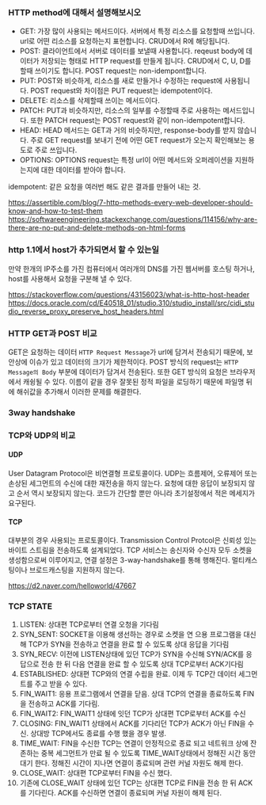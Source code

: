 ### HTTP method에 대해서 설명해보시오

- GET: 가장 많이 사용되는 메서드이다. 서버에서 특정 리소스를 요청할때 쓰입니다. url로 어떤 리소스를 요청하는지 표현합니다. CRUD에서 R에 해당됩니다.
- POST: 클라이언트에서 서버로 데이터를 보낼때 사용합니다. reqeust body에 데이터가 저장되는 형태로 HTTP request를 만들게 됩니다. CRUD에서 C, U, D를 할때 쓰이기도 합니다. POST request는 non-idempont합니다.
- PUT: POST와 비슷하게, 리소스를 새로 만들거나 수정하는 request에 사용됩니다. POST request와 차이점은 PUT request는 idempotent이다.
- DELETE: 리소스를 삭제할때 쓰이는 메서드이다. 
- PATCH: PUT과 비슷하지만, 리소스의 일부를 수정할때 주로 사용하는 메서드입니다. 또한 PATCH request는 POST request와 같이 non-idempotent합니다.
- HEAD: HEAD 메서드는 GET과 거의 비슷하지만, response-body를 받지 않습니다. 주로 GET request를 보내기 전에 어떤 GET request가 오는지 확인해보는 용도로 주로 쓰입니다.
- OPTIONS: OPTIONS request는 특정 url이 어떤 메서드와 오퍼레이션을 지원하는지에 대한 데이터를 받아야 합니다.

idempotent: 같은 요청을 여러번 해도 같은 결과를 만들어 내는 것.



https://assertible.com/blog/7-http-methods-every-web-developer-should-know-and-how-to-test-them
https://softwareengineering.stackexchange.com/questions/114156/why-are-there-are-no-put-and-delete-methods-on-html-forms

### http 1.1에서 host가 추가되면서 할 수 있는일

만약 한개의 IP주소를 가진 컴퓨터에서 여러개의 DNS를 가진 웹서버를 호스팅 하거나, host를 사용해서 요청을 구분해 낼 수 있다. 

https://stackoverflow.com/questions/43156023/what-is-http-host-header
https://docs.oracle.com/cd/E40518_01/studio.310/studio_install/src/cidi_studio_reverse_proxy_preserve_host_headers.html

### HTTP GET과 POST 비교

GET은 요청하는 데이터 `HTTP Request Message`가 url에 담겨서 전송되기 때문에, 보안상에 이슈가 있고 데이터의 크기가 제한적이다. POST 방식의 request는 `HTTP Message의 Body` 부분에 데이터가 담겨서 전송된다. 또한 GET 방식의 요청은 브라우저에서 캐슁될 수 있다. 이름이 같을 경우 잘못된 정적 파일을 로딩하기 때문에 파일명 뒤에 해쉬값을 추가해서 이러한 문제를 해결한다.

### 3way handshake

### TCP와 UDP의 비교

#### UDP

User Datagram Protocol은 비연결형 프로토콜이다. UDP는 흐름제어, 오류제어 또는 손상된 세그먼트의 수신에 대한 재전송을 하지 않는다. 요청에 대한 응답이 보장되지 않고 순서 역시 보장되지 않는다. 코드가 간단할 뿐만 아니라 초기설정에서 적은 메세지가 요구된다.

#### TCP

대부분의 경우 사용되는 프로토콜이다. Transmission Control Protcol은 신뢰성 있는 바이트 스트림을 전송하도록 설계되었다. TCP 서비스는 송신자와 수신자 모두 소켓을 생성함으로써 이루어지고, 연결 설정은 3-way-handshake를 통해 행해진다. 멀티캐스팅이나 브로드캐스팅을 지원하지 않는다.



https://d2.naver.com/helloworld/47667


### TCP STATE

1. LISTEN: 상대편 TCP로부터 연결 오청을 기다림
2. SYN_SENT: SOCKET을 이용해 생선하는 경우로 소켓을 연 으용 프로그램을 대신해 TCP가 SYN을 전송하고 연결을 완료 할 수 있도록 상대 응답을 기다림
3. SYN_RECV:  이전에 LISTEN상태에 있던 TCP가 SYN을 수신해 SYN/ACK를 응답으로 전송 한 뒤 다음 연결을 완료 할 수 있도록 상대 TCP로부터 ACK기다림
4. ESTABLISHED:  상대편 TCP와의 연결 수립을 완료. 이제 두 TCP간 데이터 세그먼트를 주고 받을 수 있다.
5. FIN_WAIT1: 응용 프로그램에서 연결을 닫음. 상대 TCP의 연결을 종료하도록 FIN을 전송하고 ACK를 기다림.
6. FIN_WAIT2:  FIN_WAIT1 상태에 잇던 TCP가 상대편 TCP로부터 ACK를 수신
7. CLOSING:  FIN_WAIT1 상태에서 ACK를 기다리던 TCP가 ACK가 아닌 FIN을 수신. 상대방 TCP에서도 종료를 수행 했을 경우 발생.
8. TIME_WAIT:  FIN을 수신한 TCP는 연결이 안정적으로 종료 되고 네트워크 상에 잔존하는 중복 세그먼트가 만료 될 수 있도록  TIME_WAIT상태에서 정해진 시간 동안 대기 한다. 정해진 시간이 지나면 연결이 종료되며 관련 커널 자원도 해제 한다.
9. CLOSE_WAIT: 상대편 TCP로부터 FIN을 수신 했다.
10. 기존에 CLOSE_WAIT 상태에 있던 TCP는 상대편 TCP로 FIN을 전송 한 뒤 ACK를 기다린다. ACK를 수신하면 연결이 종료되며 커널 자원이 해제 된다. 
